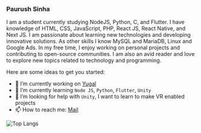 ### Paurush Sinha                                                            
I am a student currently studying NodeJS, Python, C, and Flutter. I have knowledge of HTML, CSS, JavaScript, PHP, React JS, React Native, and Next JS. I am passionate about learning new technologies and developing innovative solutions. As other skills I know MySQL and MariaDB, Linux and Google Ads. In my free time, I enjoy working on personal projects and contributing to open-source communities. I am also an avid reader and love to explore new topics related to technology and programming.
<!--
**sinhapaurush/sinhapaurush** is a ✨ _special_ ✨ repository because its `README.md` (this file) appears on your GitHub profile.
-->
Here are some ideas to get you started:

- 🔭 I’m currently working on [Yugal](https://github.com/sinhapaurush/yugal)
- 🌱 I’m currently learning `Node JS`, `Python`, `Flutter`, `Unity` 
- 🤔 I’m looking for help with `Unity`, I want to learn to make VR enabled projects
- 📫 How to reach me: [Mail](mailto:paurush.sinha.d@gmail.com)

![Top Langs](https://github-readme-stats.vercel.app/api/top-langs/?username=sinhapaurush&theme=tokyonight)
